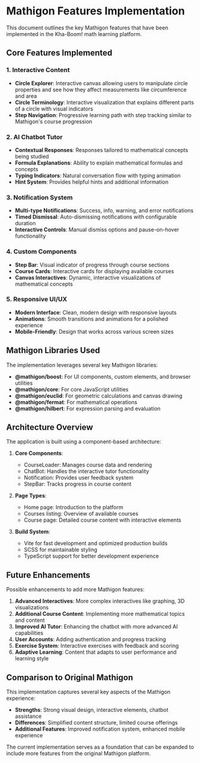 # Mathigon Features Implementation

This document outlines the key Mathigon features that have been implemented in the Kha-Boom! math learning platform.

## Core Features Implemented

### 1. Interactive Content
- **Circle Explorer**: Interactive canvas allowing users to manipulate circle properties and see how they affect measurements like circumference and area
- **Circle Terminology**: Interactive visualization that explains different parts of a circle with visual indicators
- **Step Navigation**: Progressive learning path with step tracking similar to Mathigon's course progression

### 2. AI Chatbot Tutor
- **Contextual Responses**: Responses tailored to mathematical concepts being studied
- **Formula Explanations**: Ability to explain mathematical formulas and concepts
- **Typing Indicators**: Natural conversation flow with typing animation
- **Hint System**: Provides helpful hints and additional information

### 3. Notification System
- **Multi-type Notifications**: Success, info, warning, and error notifications
- **Timed Dismissal**: Auto-dismissing notifications with configurable duration
- **Interactive Controls**: Manual dismiss options and pause-on-hover functionality

### 4. Custom Components
- **Step Bar**: Visual indicator of progress through course sections
- **Course Cards**: Interactive cards for displaying available courses
- **Canvas Interactives**: Dynamic, interactive visualizations of mathematical concepts

### 5. Responsive UI/UX
- **Modern Interface**: Clean, modern design with responsive layouts
- **Animations**: Smooth transitions and animations for a polished experience
- **Mobile-Friendly**: Design that works across various screen sizes

## Mathigon Libraries Used

The implementation leverages several key Mathigon libraries:

- **@mathigon/boost**: For UI components, custom elements, and browser utilities
- **@mathigon/core**: For core JavaScript utilities
- **@mathigon/euclid**: For geometric calculations and canvas drawing
- **@mathigon/fermat**: For mathematical operations
- **@mathigon/hilbert**: For expression parsing and evaluation

## Architecture Overview

The application is built using a component-based architecture:

1. **Core Components**:
   - CourseLoader: Manages course data and rendering
   - ChatBot: Handles the interactive tutor functionality
   - Notification: Provides user feedback system
   - StepBar: Tracks progress in course content

2. **Page Types**:
   - Home page: Introduction to the platform
   - Courses listing: Overview of available courses
   - Course page: Detailed course content with interactive elements

3. **Build System**:
   - Vite for fast development and optimized production builds
   - SCSS for maintainable styling
   - TypeScript support for better development experience

## Future Enhancements

Possible enhancements to add more Mathigon features:

1. **Advanced Interactives**: More complex interactives like graphing, 3D visualizations
2. **Additional Course Content**: Implementing more mathematical topics and content
3. **Improved AI Tutor**: Enhancing the chatbot with more advanced AI capabilities
4. **User Accounts**: Adding authentication and progress tracking
5. **Exercise System**: Interactive exercises with feedback and scoring
6. **Adaptive Learning**: Content that adapts to user performance and learning style

## Comparison to Original Mathigon

This implementation captures several key aspects of the Mathigon experience:

- **Strengths**: Strong visual design, interactive elements, chatbot assistance
- **Differences**: Simplified content structure, limited course offerings
- **Additional Features**: Improved notification system, enhanced mobile experience

The current implementation serves as a foundation that can be expanded to include more features from the original Mathigon platform. 